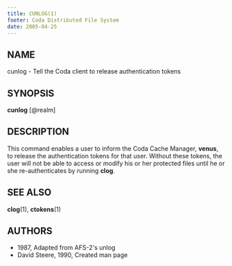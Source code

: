 ```yaml
---
title: CUNLOG(1)
footer: Coda Distributed File System
date: 2005-04-25
---
```


## NAME

cunlog - Tell the Coda client to release authentication tokens

## SYNOPSIS

**cunlog** \[&commat;realm]

## DESCRIPTION

This command enables a user to inform the Coda Cache Manager, **venus**,
to release the authentication tokens for that user. Without these
tokens, the user will not be able to access or modify his or her
protected files until he or she re-authenticates by running **clog**.

## SEE ALSO

**clog**(1), **ctokens**(1)

## AUTHORS

- 1987, Adapted from AFS-2's unlog
- David Steere, 1990, Created man page

